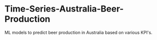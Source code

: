 # Time-Series-Australia-Beer-Production
 ML models to predict beer production in Australia based on various KPI's.

